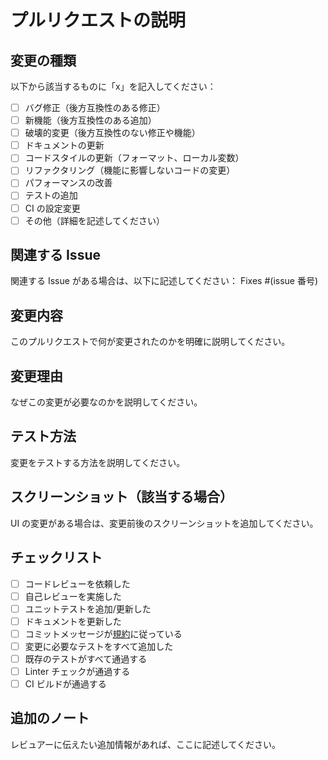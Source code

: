 # プルリクエストの説明

## 変更の種類

以下から該当するものに「x」を記入してください：

- [ ] バグ修正（後方互換性のある修正）
- [ ] 新機能（後方互換性のある追加）
- [ ] 破壊的変更（後方互換性のない修正や機能）
- [ ] ドキュメントの更新
- [ ] コードスタイルの更新（フォーマット、ローカル変数）
- [ ] リファクタリング（機能に影響しないコードの変更）
- [ ] パフォーマンスの改善
- [ ] テストの追加
- [ ] CI の設定変更
- [ ] その他（詳細を記述してください）

## 関連する Issue

関連する Issue がある場合は、以下に記述してください：
Fixes #(issue 番号)

## 変更内容

このプルリクエストで何が変更されたのかを明確に説明してください。

## 変更理由

なぜこの変更が必要なのかを説明してください。

## テスト方法

変更をテストする方法を説明してください。

## スクリーンショット（該当する場合）

UI の変更がある場合は、変更前後のスクリーンショットを追加してください。

## チェックリスト

- [ ] コードレビューを依頼した
- [ ] 自己レビューを実施した
- [ ] ユニットテストを追加/更新した
- [ ] ドキュメントを更新した
- [ ] コミットメッセージが[規約](../../docs/contributing/README.md)に従っている
- [ ] 変更に必要なテストをすべて追加した
- [ ] 既存のテストがすべて通過する
- [ ] Linter チェックが通過する
- [ ] CI ビルドが通過する

## 追加のノート

レビュアーに伝えたい追加情報があれば、ここに記述してください。

